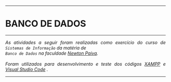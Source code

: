 -----

# BANCO DE DADOS

-----

</div>
<div align="justify">
<i>As atividades a seguir foram realizadas como exercício do curso de <code>Sistemas de Informação</code> da matéria de<br /> <code>Banco de Dados</code> na faculdade <a href="https://newtonpaiva.br" target="_blank"rel="external">Newton Paiva</a>.</i> <br /> </br>
<i>Foram utilizados para desenvolvimento e teste dos códigos <a href="https://www.apachefriends.org/pt_br/index.html" target="_blank"rel="external">XAMPP</a> e <a href="https://code.visualstudio.com" target="_blank"rel="external">Visual Studio Code</a> .</i>
</div>

-----